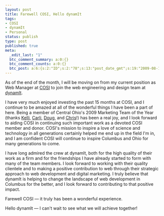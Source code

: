 ```yaml
---
layout: post
title: Farewell COSI, Hello dynamIt
tags:
- COSI
- dynamIt
- Personal
status: publish
type: post
published: true
meta:
  _edit_last: "1"
  btc_comment_summary: a:0:{}
  btc_comment_counts: a:0:{}
  btc_post: a:6:{s:2:"ID";s:2:"78";s:13:"post_date_gmt";s:19:"2009-08-17 20:27:17";s:23:"initial_import_date_gmt";s:19:"2009-08-17 20:31:03";s:20:"last_import_date_gmt";s:19:"0000-00-00 00:00:00";s:4:"hits";s:1:"0";s:6:"misses";s:1:"0";}
---
```

As of the end of the month, I will be moving on from my current position as Web Manager at [COSI](http://www.cosi.org/) to join the web engineering and design team at [dynamIt](http://dynamit.us/).

I have very much enjoyed investing the past 15 months at COSI, and I continue to be amazed at all of the wonderful things I have been a part of here. Being a member of Central Ohio's 2009 Marketing Team of the Year (thanks [Kelli](http://twitter.com/KNowinsky), [Carli](http://twitter.com/CLanfersiek), [Doug](http://twitter.com/dougbuchananjr), and [Chris](http://twitter.com/crhurtubise)!) has been a real joy, and I look forward to aiding COSI in continuing such important work as a devoted COSI member and donor. COSI's mission to inspire a love of science and technology in all generations certainly helped me end up in the field I'm in, and I am confident COSI will continue to inspire Columbus and Ohio for many generations to come.

I have long admired the crew at dynamIt, both for the high quality of their work as a firm and for the friendships I have already started to form with many of the team members. I look forward to working with their quality clientele and to making a positive contribution to web through their strategic approach to web development and digital marketing. I truly believe that dynamIt is helping to change the landscape of web development in Columbus for the better, and I look forward to contributing to that positive impact.

Farewell COSI — it truly has been a wonderful experience.

Hello dynamIt — I can't wait to see what we will achieve together!
